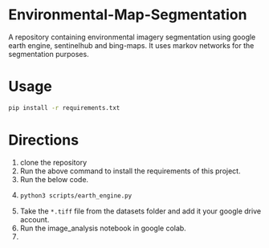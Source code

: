 # Environmental-Map-Segmentation
A repository containing environmental imagery segmentation using google earth engine, sentinelhub and bing-maps. It uses markov networks for the segmentation purposes. 
# Usage
```bash
pip install -r requirements.txt
```
# Directions
1. clone the repository
2. Run the above command to install the requirements of this project.
3. Run the below code.
4. ```bash
   python3 scripts/earth_engine.py
   ```
5. Take the ```*.tiff``` file from the datasets folder and add it your google drive account.
6. Run the image_analysis notebook in google colab.
7. 
   
   
